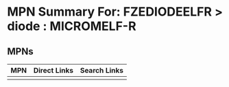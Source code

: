 



# MPN Summary For: FZEDIODEELFR > diode : MICROMELF-R

## MPNs
  

|MPN|Direct Links|Search Links|
| :--- | :--- | :--- |
||||
